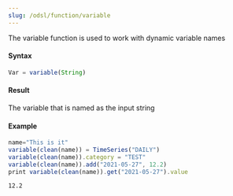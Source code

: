 ```yaml
---
slug: /odsl/function/variable
---
```

The variable function is used to work with dynamic variable names

#### Syntax
```js
Var = variable(String)
```
#### Result

The variable that is named as the input string

#### Example
```js
name="This is it"
variable(clean(name)) = TimeSeries("DAILY")
variable(clean(name)).category = "TEST"
variable(clean(name)).add("2021-05-27", 12.2)
print variable(clean(name)).get("2021-05-27").value
```
```
12.2
```
